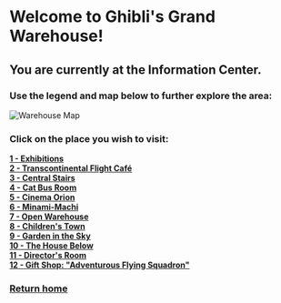 # Welcome to Ghibli's Grand Warehouse! 
## You are currently at the Information Center.
### Use the legend and map below to further explore the area:

![Warehouse Map](warehouse-map.png)

### Click on the place you wish to visit:
**[1 - Exhibitions](https://github.com/mollyjones2023/ghibli-simulacrum/blob/main/2-ghibli-grand-warehouse/1-exhibitions/exhibitions.md)**
<br>
**[2 - Transcontinental Flight Café](https://github.com/mollyjones2023/ghibli-simulacrum/blob/main/2-ghibli-grand-warehouse/2-transcontinental-flight-cafe/cafe.md)**
<br>
**[3 - Central Stairs](https://github.com/mollyjones2023/ghibli-simulacrum/blob/main/2-ghibli-grand-warehouse/3-central-stairs/stairs.md)**
<br>
**[4 - Cat Bus Room](https://github.com/mollyjones2023/ghibli-simulacrum/edit/main/2-ghibli-grand-warehouse/4-cat-bus-room/bus.md)**
<br>
**[5 - Cinema Orion](https://github.com/mollyjones2023/ghibli-simulacrum/edit/main/2-ghibli-grand-warehouse/5-cinema-orion/cinema.md)**
<br>
**[6 - Minami-Machi](https://github.com/mollyjones2023/ghibli-simulacrum/blob/main/2-ghibli-grand-warehouse/6-minami-machi/street.md)**
<br>
**[7 - Open Warehouse](https://github.com/mollyjones2023/ghibli-simulacrum/blob/main/2-ghibli-grand-warehouse/7-open-warehouse/open.md)**
<br>
**[8 - Children's Town](https://github.com/mollyjones2023/ghibli-simulacrum/blob/main/2-ghibli-grand-warehouse/8-childrens-town/town.md)**
<br>
**[9 - Garden in the Sky](https://github.com/mollyjones2023/ghibli-simulacrum/blob/main/2-ghibli-grand-warehouse/9-garden-in-the-sky/garden.md)**
<br>
**[10 - The House Below](https://github.com/mollyjones2023/ghibli-simulacrum/blob/main/2-ghibli-grand-warehouse/10-the-house-below/house.md)**
<br>
**[11 - Director's Room]()**
<br>
**[12 - Gift Shop: "Adventurous Flying Squadron"]()**
<br>

### [Return home](https://github.com/mollyjones2023/ghibli-simulacrum/tree/main#readme)
